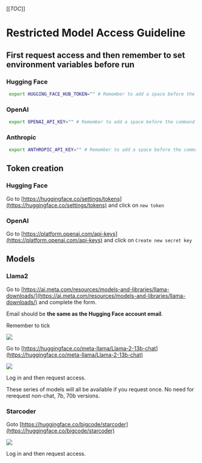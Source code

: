 [[_TOC_]]

# Restricted Model Access Guideline

## First request access and then remember to set environment variables before run

### Hugging Face

```bash
 export HUGGING_FACE_HUB_TOKEN="" # Remember to add a space before the command to avoid it being recorded by the history.
```

### OpenAI

```bash
 export OPENAI_API_KEY="" # Remember to add a space before the command to avoid it being recorded by the history.
```

### Anthropic

```bash
 export ANTHROPIC_API_KEY="" # Remember to add a space before the command to avoid it being recorded by the history.
```

## Token creation

### Hugging Face

Go to [https://huggingface.co/settings/tokens](https://huggingface.co/settings/tokens) and click on `new token`

### OpenAI

Go to [https://platform.openai.com/api-keys](https://platform.openai.com/api-keys) and click on `Create new secret key`

## Models

### Llama2

Go to [https://ai.meta.com/resources/models-and-libraries/llama-downloads/](https://ai.meta.com/resources/models-and-libraries/llama-downloads/) and complete the form. 

Email should be **the same as the Hugging Face account email**.

Remember to tick 

![](../../docs/assets/67f2e6a0.png)

Go to [https://huggingface.co/meta-llama/Llama-2-13b-chat](https://huggingface.co/meta-llama/Llama-2-13b-chat)

![](../../docs/assets/958b6719.png)

Log in and then request access.

These series of models will all be available if you request once. No need for rerequest non-chat, 7b, 70b versions.

### Starcoder

Goto [https://huggingface.co/bigcode/starcoder](https://huggingface.co/bigcode/starcoder)

![](../../docs/assets/1e519173.png)

Log in and then request access.
